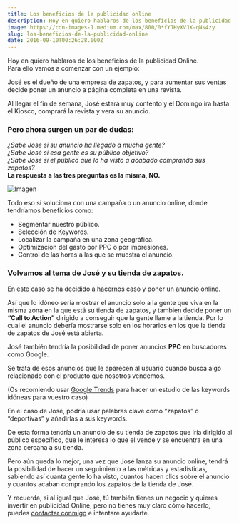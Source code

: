 ```yaml
---
title: Los beneficios de la publicidad online
description: Hoy en quiero hablaros de los beneficios de la publicidad Online. Para ello vamos a comenzar con un ejemplo.
image: https://cdn-images-1.medium.com/max/800/0*fYJHyXVJX-qNs4zy
slug: los-beneficios-de-la-publicidad-online
date: 2016-09-10T00:26:28.000Z
---
```


Hoy en quiero hablaros de los beneficios de la publicidad Online.  
Para ello vamos a comenzar con un ejemplo:

José es el dueño de una empresa de zapatos, y para aumentar sus ventas decide poner un anuncio a página completa en una revista.

Al llegar el fin de semana, José estará muy contento y el Domingo ira hasta el Kiosco, comprará la revista y vera su anuncio.

### Pero ahora surgen un par de dudas:

*¿Sabe José si su anuncio ha llegado a mucha gente?*  
*¿Sabe José si esa gente es su público objetivo?*  
*¿Sabe José si el público que lo ha visto a acabado comprando sus zapatos?*  
**La respuesta a las tres preguntas es la misma, NO.**

![Imagen](https://cdn-images-1.medium.com/max/800/0*fYJHyXVJX-qNs4zy)

Todo eso sí soluciona con una campaña o un anuncio online, donde tendríamos beneficios como:

- Segmentar nuestro público.
- Selección de Keywords.
- Localizar la campaña en una zona geográfica.
- Optimizacion del gasto por PPC o por impresiones.
- Control de las horas a las que se muestra el anuncio.

### Volvamos al tema de José y su tienda de zapatos.

En este caso se ha decidido a hacernos caso y poner un anuncio online.

Así que lo idóneo sería mostrar el anuncio solo a la gente que viva en la misma zona en la que está su tienda de zapatos, y tambien decide poner un **“Call to Action”** dirigido a conseguir que la gente llame a la tienda. Por lo cual el anuncio debería mostrarse solo en los horarios en los que la tienda de zapatos de José está abierta.

José también tendría la posibilidad de poner anuncios **PPC** en buscadores como Google.

Se trata de esos anuncios que le aparecen al usuario cuando busca algo relacionado con el producto que nosotros vendemos.

(Os recomiendo usar [Google Trends](https://www.google.com/trends/) para hacer un estudio de las keywords idóneas para vuestro caso)

En el caso de José, podría usar palabras clave como “zapatos” o “deportivas” y añadirlas a sus keywords.

De esta forma tendría un anuncio de su tienda de zapatos que iría dirigido al público específico, que le interesa lo que el vende y se encuentra en una zona cercana a su tienda.

Pero aún queda lo mejor, una vez que José lanza su anuncio online, tendrá la posibilidad de hacer un seguimiento a las métricas y estadísticas, sabiendo así cuanta gente lo ha visto, cuantos hacen clics sobre el anuncio y cuantos acaban comprando los zapatos de la tienda de José.

Y recuerda, si al igual que José, tú también tienes un negocio y quieres invertir en publicidad Online, pero no tienes muy claro cómo hacerlo, puedes [contactar conmigo](mailto:info@ajra.es) e intentare ayudarte.
